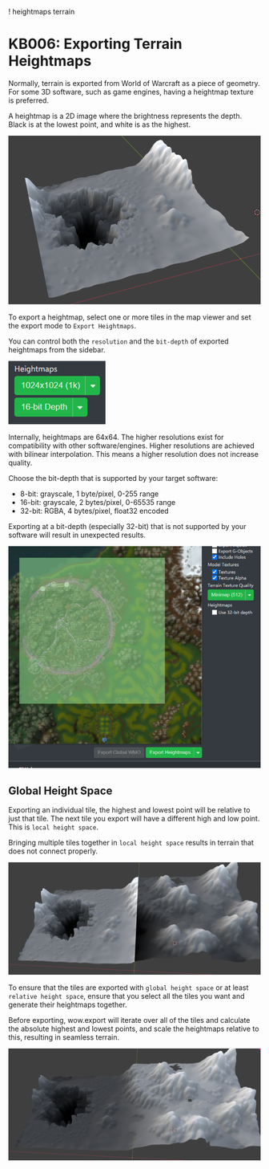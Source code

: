 ! heightmaps terrain
# KB006: Exporting Terrain Heightmaps
Normally, terrain is exported from World of Warcraft as a piece of geometry. For some 3D software, such as game engines, having a heightmap texture is preferred.

A heightmap is a 2D image where the brightness represents the depth. Black is at the lowest point, and white is as the highest.

![heightmap](res/KB006_heightmap.png)

To export a heightmap, select one or more tiles in the map viewer and set the export mode to `Export Heightmaps`.

You can control both the `resolution` and the `bit-depth` of exported heightmaps from the sidebar.

![heightmap controls](res/KB006_controls.png)

Internally, heightmaps are 64x64. The higher resolutions exist for compatibility with other software/engines. Higher resolutions are achieved with bilinear interpolation. This means a higher resolution does not increase quality.

Choose the bit-depth that is supported by your target software:

- 8-bit: grayscale, 1 byte/pixel, 0-255 range
- 16-bit: grayscale, 2 bytes/pixel, 0-65535 range
- 32-bit: RGBA, 4 bytes/pixel, float32 encoded

Exporting at a bit-depth (especially 32-bit) that is not supported by your software will result in unexpected results.

![export heightmaps](res/KB006_heightmap_export.png)

## Global Height Space
Exporting an individual tile, the highest and lowest point will be relative to just that tile. The next tile you export will have a different high and low point. This is `local height space`.

Bringing multiple tiles together in `local height space` results in terrain that does not connect properly.

![local height space](res/KB006_local_height_space.png)

To ensure that the tiles are exported with `global height space` or at least `relative height space`, ensure that you select all the tiles you want and generate their heightmaps together.

Before exporting, wow.export will iterate over all of the tiles and calculate the absolute highest and lowest points, and scale the heightmaps relative to this, resulting in seamless terrain.

![relative height space](res/KB006_relative_height_space.png)